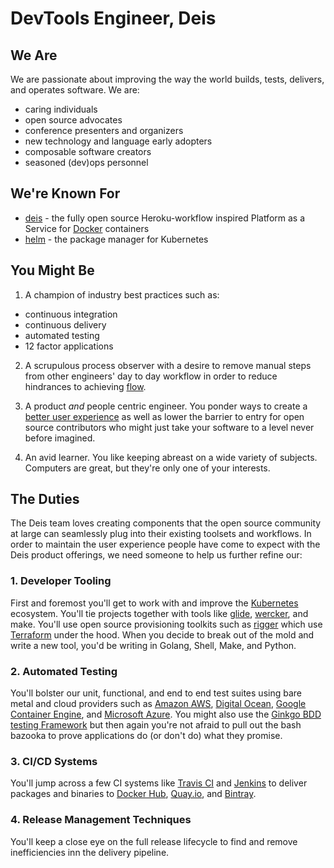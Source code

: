 # DevTools Engineer, Deis

## We Are

We are passionate about improving the way the world builds, tests, delivers,
and operates software. We are:

- caring individuals
- open source advocates
- conference presenters and organizers
- new technology and language early adopters
- composable software creators
- seasoned (dev)ops personnel

## We're Known For

- [deis][deis] - the fully open source Heroku-workflow inspired Platform as a
Service for [Docker][docker] containers
- [helm][helm] - the package manager for Kubernetes

## You Might Be

1. A champion of industry best practices such as:

  - continuous integration
  - continuous delivery
  - automated testing
  - 12 factor applications

2. A scrupulous process observer with a desire to remove manual steps from other
engineers' day to day workflow in order to reduce hindrances to achieving
[flow][flow].

3. A product _and_ people centric engineer. You ponder ways to create
a [better user experience][joelux] as well as lower the barrier to entry for
open source contributors who might just take your software to a level never
before imagined.

4. An avid learner. You like keeping abreast on a wide variety of subjects.
Computers are great, but they're only one of your interests.

## The Duties

The Deis team loves creating components that the open source community at large
can seamlessly plug into their existing toolsets and workflows. In order to
maintain the user experience people have come to expect with the Deis product
offerings, we need someone to help us further refine our:

### 1. Developer Tooling

First and foremost you'll get to work with and improve the [Kubernetes][kubernetes]
ecosystem. You'll tie projects together with tools like [glide][glide],
[wercker][wercker], and make. You'll use open source provisioning toolkits such
as [rigger][rigger] which use [Terraform][terraform] under the hood. When you
decide to break out of the mold and write a new tool, you'd be writing in
Golang, Shell, Make, and Python.

### 2. Automated Testing

You'll bolster our unit, functional, and end to end test suites using bare metal
and cloud providers such as [Amazon AWS][aws], [Digital Ocean][do],
[Google Container Engine][gke], and [Microsoft Azure][azure].
You might also use the [Ginkgo BDD testing Framework][ginkgo] but then again
you're not afraid to pull out the bash bazooka to prove applications do
(or don't do) what they promise.

### 3. CI/CD Systems

You'll jump across a few CI systems like [Travis CI][travis] and
[Jenkins][jenkins] to deliver packages and binaries to [Docker Hub][dockerhub],
[Quay.io][quay], and [Bintray][bintray].

### 4. Release Management Techniques

You'll keep a close eye on the full release lifecycle to find and remove
inefficiencies inn the delivery pipeline.

[aws]: http://aws.amazon.com/
[azure]: https://azure.microsoft.com/en-us/
[bintray]: https://bintray.com/
[deis]: http://deis.io/
[do]: https://digitalocean.com
[docker]: https://www.docker.com/
[dockerhub]: https://hub.docker.com/
[flow]: https://en.wikipedia.org/wiki/Flow_(psychology)
[ginkgo]: http://onsi.github.io/ginkgo/
[gke]: https://cloud.google.com/container-engine/
[glide]: https://github.com/Masterminds/glide
[glide]: https://github.com/Masterminds/glide
[helm]: http://helm.sh/
[jenkins]: https://ci.deis.io
[joelux]: http://www.joelonsoftware.com/uibook/chapters/fog0000000062.html
[kubernetes]: http://kubernetes.io/
[quay]: https://quay.io/
[rigger]: https://github.com/deis/rigger
[terraform]: https://www.terraform.io/
[travis]: https://travis-ci.org/deis
[wercker]: http://wercker.com/
